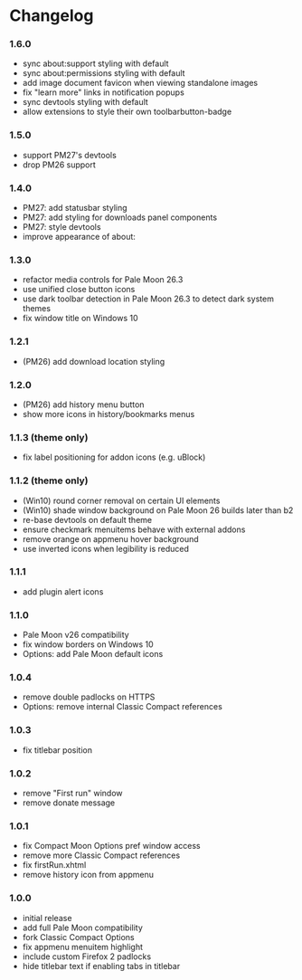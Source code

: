 # Changelog

### 1.6.0
- sync about:support styling with default
- sync about:permissions styling with default
- add image document favicon when viewing standalone images
- fix "learn more" links in notification popups
- sync devtools styling with default
- allow extensions to style their own toolbarbutton-badge

### 1.5.0
- support PM27's devtools
- drop PM26 support

### 1.4.0
- PM27: add statusbar styling
- PM27: add styling for downloads panel components
- PM27: style devtools
- improve appearance of about:

### 1.3.0
- refactor media controls for Pale Moon 26.3
- use unified close button icons
- use dark toolbar detection in Pale Moon 26.3 to detect dark system themes
- fix window title on Windows 10

### 1.2.1
- (PM26) add download location styling

### 1.2.0
- (PM26) add history menu button
- show more icons in history/bookmarks menus

### 1.1.3 (theme only)
- fix label positioning for addon icons (e.g. uBlock)

### 1.1.2 (theme only)
- (Win10) round corner removal on certain UI elements
- (Win10) shade window background on Pale Moon 26 builds later than b2
- re-base devtools on default theme
- ensure checkmark menuitems behave with external addons
- remove orange on appmenu hover background
- use inverted icons when legibility is reduced

### 1.1.1
- add plugin alert icons

### 1.1.0
- Pale Moon v26 compatibility
- fix window borders on Windows 10
- Options: add Pale Moon default icons

### 1.0.4
- remove double padlocks on HTTPS
- Options: remove internal Classic Compact references

### 1.0.3
- fix titlebar position

### 1.0.2
- remove "First run" window
- remove donate message

### 1.0.1
- fix Compact Moon Options pref window access
- remove more Classic Compact references
- fix firstRun.xhtml
- remove history icon from appmenu

### 1.0.0
- initial release
- add full Pale Moon compatibility
- fork Classic Compact Options
- fix appmenu menuitem highlight
- include custom Firefox 2 padlocks
- hide titlebar text if enabling tabs in titlebar